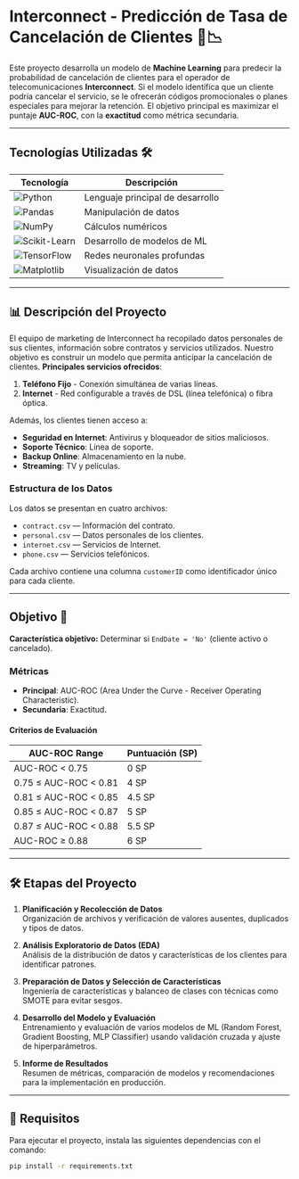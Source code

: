 # Interconnect - Predicción de Tasa de Cancelación de Clientes 🚀📉

Este proyecto desarrolla un modelo de **Machine Learning** para predecir la probabilidad de cancelación de clientes para el operador de telecomunicaciones **Interconnect**. Si el modelo identifica que un cliente podría cancelar el servicio, se le ofrecerán códigos promocionales o planes especiales para mejorar la retención. El objetivo principal es maximizar el puntaje **AUC-ROC**, con la **exactitud** como métrica secundaria.

---

## Tecnologías Utilizadas 🛠️

| Tecnología | Descripción |
| --- | --- |
| ![Python](https://img.shields.io/badge/-Python-3776AB?logo=python&logoColor=white&style=for-the-badge) | Lenguaje principal de desarrollo |
| ![Pandas](https://img.shields.io/badge/-Pandas-150458?logo=pandas&logoColor=white&style=for-the-badge) | Manipulación de datos |
| ![NumPy](https://img.shields.io/badge/-NumPy-013243?logo=numpy&logoColor=white&style=for-the-badge) | Cálculos numéricos |
| ![Scikit-Learn](https://img.shields.io/badge/-Scikit%20Learn-F7931E?logo=scikitlearn&logoColor=white&style=for-the-badge) | Desarrollo de modelos de ML |
| ![TensorFlow](https://img.shields.io/badge/-TensorFlow-FF6F00?logo=tensorflow&logoColor=white&style=for-the-badge) | Redes neuronales profundas |
| ![Matplotlib](https://img.shields.io/badge/-Matplotlib-11557C?logo=plotly&logoColor=white&style=for-the-badge) | Visualización de datos |

---

## 📊 Descripción del Proyecto

El equipo de marketing de Interconnect ha recopilado datos personales de sus clientes, información sobre contratos y servicios utilizados. Nuestro objetivo es construir un modelo que permita anticipar la cancelación de clientes. **Principales servicios ofrecidos**:

1. **Teléfono Fijo** - Conexión simultánea de varias líneas.
2. **Internet** - Red configurable a través de DSL (línea telefónica) o fibra óptica.

Además, los clientes tienen acceso a:

- **Seguridad en Internet**: Antivirus y bloqueador de sitios maliciosos.
- **Soporte Técnico**: Línea de soporte.
- **Backup Online**: Almacenamiento en la nube.
- **Streaming**: TV y películas.

### Estructura de los Datos

Los datos se presentan en cuatro archivos:

- `contract.csv` — Información del contrato.
- `personal.csv` — Datos personales de los clientes.
- `internet.csv` — Servicios de Internet.
- `phone.csv` — Servicios telefónicos.

Cada archivo contiene una columna `customerID` como identificador único para cada cliente.

---

## Objetivo 📌

**Característica objetivo:** Determinar si `EndDate = 'No'` (cliente activo o cancelado).

### Métricas
- **Principal**: AUC-ROC (Area Under the Curve - Receiver Operating Characteristic).
- **Secundaria**: Exactitud.

#### Criterios de Evaluación
| AUC-ROC Range | Puntuación (SP) |
| ------------- | --------------- |
| AUC-ROC < 0.75 | 0 SP |
| 0.75 ≤ AUC-ROC < 0.81 | 4 SP |
| 0.81 ≤ AUC-ROC < 0.85 | 4.5 SP |
| 0.85 ≤ AUC-ROC < 0.87 | 5 SP |
| 0.87 ≤ AUC-ROC < 0.88 | 5.5 SP |
| AUC-ROC ≥ 0.88 | 6 SP |

---

## 🛠️ Etapas del Proyecto

1. **Planificación y Recolección de Datos**  
   Organización de archivos y verificación de valores ausentes, duplicados y tipos de datos.

2. **Análisis Exploratorio de Datos (EDA)**  
   Análisis de la distribución de datos y características de los clientes para identificar patrones.

3. **Preparación de Datos y Selección de Características**  
   Ingeniería de características y balanceo de clases con técnicas como SMOTE para evitar sesgos.

4. **Desarrollo del Modelo y Evaluación**  
   Entrenamiento y evaluación de varios modelos de ML (Random Forest, Gradient Boosting, MLP Classifier) usando validación cruzada y ajuste de hiperparámetros.

5. **Informe de Resultados**  
   Resumen de métricas, comparación de modelos y recomendaciones para la implementación en producción.

---

## 🚀 Requisitos

Para ejecutar el proyecto, instala las siguientes dependencias con el comando:

```bash
pip install -r requirements.txt
